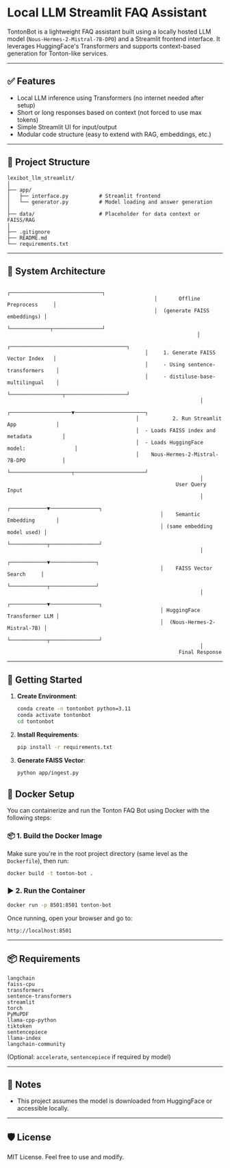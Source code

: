 # Local LLM Streamlit FAQ Assistant

TontonBot is a lightweight FAQ assistant built using a locally hosted LLM model (`Nous-Hermes-2-Mistral-7B-DPO`) and a Streamlit frontend interface. It leverages HuggingFace's Transformers and supports context-based generation for Tonton-like services.

---

## ✅ Features

- Local LLM inference using Transformers (no internet needed after setup)
- Short or long responses based on context (not forced to use max tokens)
- Simple Streamlit UI for input/output
- Modular code structure (easy to extend with RAG, embeddings, etc.)

---

## 📁 Project Structure

```
lexibot_llm_streamlit/
│
├── app/
│   ├── interface.py          # Streamlit frontend
│   └── generator.py          # Model loading and answer generation
│                 
├── data/                     # Placeholder for data context or FAISS/RAG
│
├── .gitignore
├── README.md
└── requirements.txt
```
---

## 🧱 System Architecture
```
                                                ┌──────────────────────────────┐
                                                │       Offline Preprocess     │
                                                │  (generate FAISS embeddings) │
                                                └─────────────┬────────────────┘
                                                              │
                                             ┌──────────────────────────────────────┐
                                             │     1. Generate FAISS Vector Index   │
                                             │     - Using sentence-transformers    │
                                             │     - distiluse-base-multilingual    │
                                             └─────────────────┬────────────────────┘
                                                               │
                                          ┌────────────────────▼───────────────────────┐
                                          │           2. Run Streamlit App             │
                                          │  - Loads FAISS index and metadata          │
                                          │  - Loads HuggingFace model:                │
                                          │    Nous-Hermes-2-Mistral-7B-DPO            │
                                          └────────────────────┬───────────────────────┘
                                                               │
                                                       User Query Input
                                                               │
                                                  ┌────────────▼────────────────┐
                                                  │    Semantic Embedding       │
                                                  │ (same embedding model used) │
                                                  └────────────┬────────────────┘
                                                               │
                                                  ┌────────────▼───────────────┐
                                                  │    FAISS Vector Search     │
                                                  └────────────┬───────────────┘
                                                               │
                                                  ┌────────────▼────────────────┐
                                                  │ HuggingFace Transformer LLM │
                                                  │  (Nous-Hermes-2-Mistral-7B) │
                                                  └────────────┬────────────────┘
                                                               │
                                                        Final Response
```
---

## 🚀 Getting Started

1. **Create Environment**:
   ```bash
   conda create -n tontonbot python=3.11
   conda activate tontonbot
   cd tontonbot
   ```

2. **Install Requirements**:
   ```bash
   pip install -r requirements.txt
   ```
   
3. **Generate FAISS Vector**:
   ```bash
   python app/ingest.py
   ```
   
## 🐳 Docker Setup

You can containerize and run the Tonton FAQ Bot using Docker with the following steps:

### 📦 1. Build the Docker Image

Make sure you're in the root project directory (same level as the `Dockerfile`), then run:

```bash
docker build -t tonton-bot .
```

### ▶️ 2. Run the Container

```bash
docker run -p 8501:8501 tonton-bot
```

Once running, open your browser and go to:

```
http://localhost:8501
```

---

## 📦 Requirements

```
langchain
faiss-cpu
transformers
sentence-transformers
streamlit
torch
PyMuPDF
llama-cpp-python
tiktoken
sentencepiece
llama-index
langchain-community
```

(Optional: `accelerate`, `sentencepiece` if required by model)

---

## 📌 Notes

- This project assumes the model is downloaded from HuggingFace or accessible locally.
   
---    

## 🛡️ License

MIT License. Feel free to use and modify.
